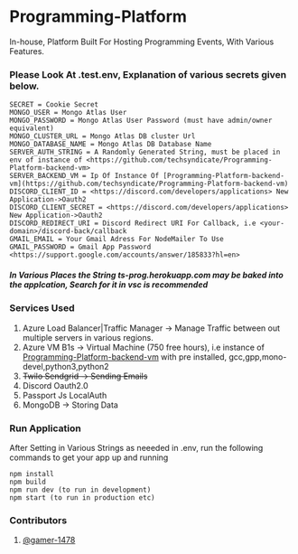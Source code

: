 # Programming-Platform
In-house, Platform Built For Hosting Programming Events, With Various Features.

### Please Look At .test.env, Explanation of various secrets given below.

```
SECRET = Cookie Secret
MONGO_USER = Mongo Atlas User
MONGO_PASSWORD = Mongo Atlas User Password (must have admin/owner equivalent)
MONGO_CLUSTER_URL = Mongo Atlas DB cluster Url
MONGO_DATABASE_NAME = Mongo Atlas DB Database Name
SERVER_AUTH_STRING = A Randomly Generated String, must be placed in env of instance of <https://github.com/techsyndicate/Programming-Platform-backend-vm>
SERVER_BACKEND_VM = Ip Of Instance Of [Programming-Platform-backend-vm](https://github.com/techsyndicate/Programming-Platform-backend-vm)
DISCORD_CLIENT_ID = <https://discord.com/developers/applications> New Application->Oauth2
DISCORD_CLIENT_SECRET = <https://discord.com/developers/applications> New Application->Oauth2
DISCORD_REDIRECT_URI = Discord Redirect URI For Callback, i.e <your-domain>/discord-back/callback
GMAIL_EMAIL = Your Gmail Adress For NodeMailer To Use
GMAIL_PASSWORD = Gmail App Password <https://support.google.com/accounts/answer/185833?hl=en>
```

##### In Various Places the String ts-prog.herokuapp.com may be baked into the applcation, Search for it in vsc is recommended

### Services Used
1. Azure Load Balancer|Traffic Manager -> Manage Traffic between out multiple servers in various regions. 
2. Azure VM B1s -> Virtual Machine (750 free hours), i.e instance of [Programming-Platform-backend-vm](https://github.com/techsyndicate/Programming-Platform-backend-vm) with pre installed, gcc,gpp,mono-devel,python3,python2
3. ~~Twilo Sendgrid -> Sending Emails~~
4. Discord Oauth2.0
5. Passport Js LocalAuth
6. MongoDB -> Storing Data

### Run Application
After Setting in Various Strings as neeeded in .env, run the following commands to get your app up and running
```
npm install
npm build
npm run dev (to run in development)
npm start (to run in production etc)
```

### Contributors
1. [@gamer-1478](https://aayushgarg.net)
